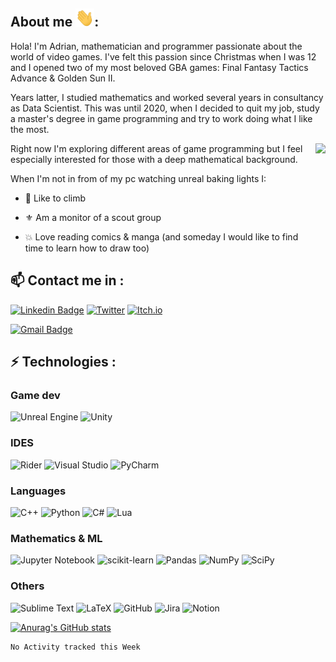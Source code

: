 ## About me <img src="https://raw.githubusercontent.com/ABSphreak/ABSphreak/master/gifs/Hi.gif" width="30px">:

Hola! I'm Adrian, mathematician and programmer passionate about the world of video games. I've felt this passion since Christmas when I was 12 and I opened two of my most beloved GBA games: Final Fantasy Tactics Advance & Golden Sun II.

Years latter, I studied mathematics and worked several years in consultancy as Data Scientist. This was until 2020, when I decided to quit my job, study a master's degree in game programming and try to work doing what I like the most.

<img align="right" src="https://media3.giphy.com/media/3osxYlSDn290VbV076/giphy.gif?cid=790b7611d9c824cde494ec65fbb9ad8a50040dc0e0c11d25&rid=giphy.gif&ct=g" height=250 />

Right now I'm exploring different areas of game programming but I feel especially interested for those with a deep mathematical background.

When I'm not in from of my pc watching unreal baking lights I:

- :sunrise_over_mountains: Like to climb

- ⚜️ Am a monitor of a scout group

- 💥 Love reading comics & manga (and someday I would like to find time to learn how to draw too)

## :mailbox: Contact me in :

[![Linkedin Badge](https://img.shields.io/badge/-LinkedIn-blue?style=plastic&logo=Linkedin&logoColor=white&link=https://www.linkedin.com/in/adrián-delgado-del-sol/)](https://linkedin.com/in/adrián-delgado-del-sol)
[![Twitter](https://img.shields.io/badge/-Twitter_-%231DA1F2.svg?style=plastic&logo=Twitter&logoColor=white&link=https://twitter.com/Adrian_Delgado_/)](https://twitter.com/Adrian_Delgado_)
[![Itch.io](https://img.shields.io/badge/Itch.io-%23FF0B34.svg?style=plastic&logo=Itch.io&logoColor=white)](https://adrian-delgado.itch.io/) 


[
![Gmail Badge](https://img.shields.io/badge/-adriandelgadodelsol@gmail.com-c14438?style=plastic&logo=Gmail&logoColor=white&copy:adriandelgadodelsol@gmail.com)](adriandelgadodelsol@gmail.com)

## ⚡ Technologies :
### Game dev
![Unreal Engine](https://img.shields.io/badge/UE-%23313131.svg?style=plastic&logo=unrealengine&logoColor=white) 
![Unity](https://img.shields.io/badge/unity-%23000000.svg?style=plastic&logo=unity&logoColor=white)
### IDES
![Rider](https://img.shields.io/badge/Rider-DC143C.svg?style=plastic&logo=Rider&logoColor=white)
![Visual Studio](https://img.shields.io/badge/Visual%20Studio-5C2D91.svg?style=plastic&logo=visual-studio&logoColor=white)
![PyCharm](https://img.shields.io/badge/pycharm-80CD32?style=plastic&logo=pycharm&logoColor=black) 
### Languages
![C++](https://img.shields.io/badge/C++-%2300599C.svg?style=plastic&logo=c%2B%2B&logoColor=white)
![Python](https://img.shields.io/badge/python-3670A0?style=plastic&logo=python&logoColor=ffdd54)
![C#](https://img.shields.io/badge/C%23-%23239120.svg?style=plastic&logo=c-sharp&logoColor=white)
![Lua](https://img.shields.io/badge/lua-%232C2D72.svg?style=plastic&logo=lua&logoColor=white) 
### Mathematics & ML
![Jupyter Notebook](https://img.shields.io/badge/jupyter-%23FA0F00.svg?style=plastic&logo=jupyter&logoColor=white) 
![scikit-learn](https://img.shields.io/badge/scikit--learn-%23F7931E.svg?style=plastic&logo=scikit-learn&logoColor=white)
![Pandas](https://img.shields.io/badge/pandas-%23150458.svg?style=plastic&logo=pandas&logoColor=white)
![NumPy](https://img.shields.io/badge/numpy-%23013243.svg?style=plastic&logo=numpy&logoColor=white)
![SciPy](https://img.shields.io/badge/SciPy-%230C55A5.svg?style=plastic&logo=scipy&logoColor=%white)
### Others
![Sublime Text](https://img.shields.io/badge/sublime_text-%23575757.svg?style=plastic&logo=sublime-text&logoColor=important)
![LaTeX](https://img.shields.io/badge/latex-%23008080.svg?style=plastic&logo=latex&logoColor=white)
![GitHub](https://img.shields.io/badge/github-%23121011.svg?style=plastic&logo=github&logoColor=white)
![Jira](https://img.shields.io/badge/jira-%230A0FFF.svg?style=plastic&logo=jira&logoColor=white)
![Notion](https://img.shields.io/badge/Notion-%23000000.svg?style=plastic&logo=notion&logoColor=white)

[![Anurag's GitHub stats](https://github-readme-stats.vercel.app/api?username=AdrianDDS&theme=blue-green&show_icons=true&count_private=true&include_all_commits=true
)](https://github.com/anuraghazra/github-readme-stats)

<!--START_SECTION:waka-->
```text
No Activity tracked this Week
```
<!--END_SECTION:waka-->

<!-- 
[![Top Langs](https://github-readme-stats.vercel.app/api/top-langs/?username=AdrianDDS&theme=blue-green&layout=compact)](https://github.com/anuraghazra/github-readme-stats)


![Blender](https://img.shields.io/badge/blender-%23F5792A.svg?style=plastic&logo=blender&logoColor=white)
![Aseprite](https://img.shields.io/badge/Aseprite-FFFFFF?style=plastic&logo=Aseprite&logoColor=#7D929E)
-->
